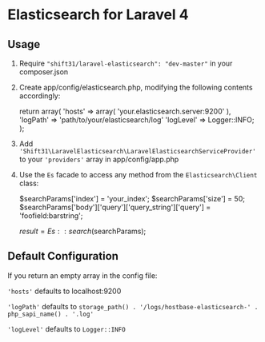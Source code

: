 Elasticsearch for Laravel 4
===========================

Usage
-----
1. Require `"shift31/laravel-elasticsearch": "dev-master"` in your composer.json

2. Create app/config/elasticsearch.php, modifying the following contents accordingly:

    return array(
        'hosts' => array(
                        'your.elasticsearch.server:9200'
                    ),
        'logPath' => 'path/to/your/elasticsearch/log'
        'logLevel' => Logger::INFO;
    );

3. Add `'Shift31\LaravelElasticsearch\LaravelElasticsearchServiceProvider'` to your `'providers'` array in app/config/app.php

4. Use the `Es` facade to access any method from the `Elasticsearch\Client` class:

    $searchParams['index'] = 'your_index';
    $searchParams['size'] = 50;
    $searchParams['body']['query']['query_string']['query'] = 'foofield:barstring';

    $result = Es::search($searchParams);


Default Configuration
---------------------
If you return an empty array in the config file:

`'hosts'` defaults to localhost:9200

`'logPath'` defaults to `storage_path() . '/logs/hostbase-elasticsearch-' . php_sapi_name() . '.log'`

`'logLevel'` defaults to `Logger::INFO`